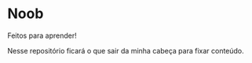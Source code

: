 # Noob
 Feitos para aprender!

 Nesse repositório ficará o que sair da minha cabeça para fixar conteúdo.